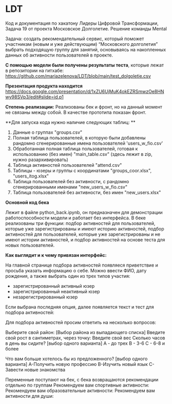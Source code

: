 # LDT
Код и документация по хакатону Лидеры Цифровой Трансформации, Задача 19 от проекта Московское Долголетие. Решение команды Mental

Задача: создать рекомендательный сервис,
который поможет участникам (новым и уже действующим) “Московского
долголетия” выбрать подходящую группу для занятий, основываясь на
накопленных данных об активности пользователей в проекте.

**С помощью модели были получены результаты теста**, которые лежат в репозитории на гитхабе: 
https://github.com/mariazelenova/LDT/blob/main/test_dolgoletie.csv

**Презентация продукта находится**
https://docs.google.com/presentation/d/1xZU6UjMuK4okEZRSmwzOe8HNwy98SVp3/edit#slide=id.p1

**Степень реализации:**
Реализованы бек и фронт, но на данный момент не связаны между собой. В качестве прототипа показан фронт.

**Для запуска кода нужно наличие следующих таблиц: **

1) Данные о группах "groups.csv"
2) Полная таблица пользователей, в которую были добавлены рандомно сгенерированные имена пользователей 'users_w_fio.csv'
3) Обработанная полная таблица пользователей, готовая к использованию (без имен) "main_table.csv" (здесь лежит в zip, нужно разархивировать)
4) Таблица активностей пользователей "attend.csv"
5) Таблицы - юзеры и группы с координатами "groups_coor.xlsx", "users_itog.xlsx"
6) Таблица пользователей без активности, с рандомно сгенерированными именами "new_users_w_fio.csv"
7) Таблица пользователей без активности, без имен "new_users.xlsx"

**Основной код бека** 

Лежит в файле python_back.ipynb, он предназначен для демонстрации работоспособности модели и работает без интерфейса.
В беке реализованы три функции: подбор активностей для пользователей, которые уже зарегистрированы и имеют историю активностей, подбор 
активностей для пользователей, которые уже зарегистрированы и не имеют истории активностей, и подбор активностей на основе теста для новых пользователей. 


**Как выглядит и к чему привязан интерфейс:**
    
На главной странице подбора активностей появляеся приветствие и просьба указать информацию о себе.
Можно ввести ФИО, дату рождения, а также выбрать один из трех типов участия:
- зарегистрированный активный юзер
- зарегистрированный неактивный юзер
- незарегистрированный юзер

Если выбрана последняя опция, далее появляется текст и тест для подбора активностей:

Для подбора активностей просим ответить на несколько вопросов:

Выберите свой район: [Выбор района из выпадающего списка]
Введите свой рост в сантиметрах, через точку: 
Введите свой вес 
Сколько часов в день вы сидите? [выбор одного варианта]
A - до трех
B -  3-6
C - 6-8 и более

Что вам больше хотелось бы из предложенного? [выбор одного варианта]
A-Получить новую профессию
B-Изучить новый язык
C-Завести новые знакомства

Переменные поступают на бек, с бека возвращаются рекомендации отдельно по группам
Рекомендуем вам спортивные активности:
Рекомендуем вам образовательные активности: 
Рекомендуем вам активности для души:
